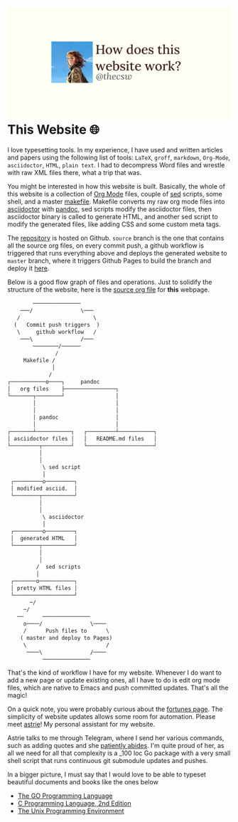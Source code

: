 ![preview](./preview.png)
This Website 🌐
==============

I love typesetting tools. In my experience, I have used and written
articles and papers using the following list of tools: `LaTeX`, `groff`,
`markdown`, `Org-Mode`, `asciidoctor`, `HTML`, `plain text`. I had to
decompress Word files and wrestle with raw XML files there, what a trip
that was.

You might be interested in how this website is built. Basically, the
whole of this website is a collection of [Org Mode](https://orgmode.org)
files, couple of [sed](https://en.wikipedia.org/wiki/Sed) scripts, some
shell, and a master
[makefile](https://github.com/thecsw/thecsw.github.io/blob/source/Makefile).
Makefile converts my raw org mode files into
[asciidoctor](https://asciidoctor.org) with
[pandoc](https://pandoc.org), sed scripts modify the asciidoctor files,
then asciidoctor binary is called to generate HTML, and another sed
script to modify the generated files, like adding CSS and some custom
meta tags.

The [repository](https://github.com/thecsw/thecsw.github.io) is hosted
on Github. `source` branch is the one that contains all the source org
files, on every commit push, a github workflow is triggered that runs
everything above and deploys the generated website to `master` branch,
where it triggers Github Pages to build the branch and deploy it
[here](https://sandyuraz.com).

Below is a good flow graph of files and operations. Just to solidify the
structure of the website, here is the [source org
file](https://github.com/thecsw/thecsw.github.io/blob/source/web/index.org)
for **this** webpage.

            ───────────────
        ───/               \───
       /                       \
      (   Commit push triggers  )
       \     github workflow   /
        ───\               /───
            ────────/──────
                   /
         Makefile /
                  │
                 /
    ┌───────────o────┐     pandoc
    │   org files    ├────────────────┐
    └───────┬────────┘                │
            │                         │
            │                         │
            │ pandoc                  │
            │                         │
    ┌───────┴───────────┐   ┌─────────┴───────────┐
    │ asciidoctor files │   │   README.md files   │
    └─────────┬─────────┘   └─────────────────────┘
              │
              │
               \ sed script
               │
     ┌─────────o─────────┐
     │ modified asciid.  │
     └────────┬──────────┘
              │
              │
               \ asciidoctor
               │
     ┌─────────o─────────┐
     │  generated HTML   │
     └────────┬──────────┘
              │
              │
             /  sed scripts
             │
     ┌───────o───────────┐
     │ pretty HTML files │
     └───────────────────┘
           ─/
         ─/
       ──      ───────────────
         o────/               \────
         /      Push files to      \
        ( master and deploy to Pages)
         \                         /
          ────\               /────
               ───────────────

That\'s the kind of workflow I have for my website. Whenever I do want
to add a new page or update existing ones, all I have to do is edit org
mode files, which are native to Emacs and push committed updates.
That\'s all the magic!

On a quick note, you were probably curious about the [fortunes
page](https://sandyuraz.com/fortunes). The simplicity of website updates
allows some room for automation. Please meet
[astrie](https://git.sr.ht/_thecsw/astrie)! My personal assistant for my
website.

Astrie talks to me through Telegram, where I send her various commands,
such as adding quotes and she [patiently
abides](https://github.com/thecsw/thecsw.github.io/commit/4f39fb7479112e1d116475dad8ed7415c5ba10e6).
I\'m quite proud of her, as all we need for all that complexity is a
\_100 loc Go package with a very small shell script that runs continuous
git submodule updates and pushes.

In a bigger picture, I must say that I would love to be able to typeset
beautiful documents and books like the ones below

-   [The GO Programming Language](https://www.gopl.io/)
-   [C Programming Language, 2nd
    Edition](https://en.wikipedia.org/wiki/The_C_Programming_Language)
-   [The Unix Programming
    Environment](https://en.wikipedia.org/wiki/The_Unix_Programming_Environment)
